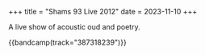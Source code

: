 +++
title = "Shams 93 Live 2012"
date = 2023-11-10
+++

A live show of acoustic oud and poetry.

{{bandcamp(track="387318239")}}


